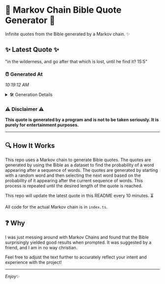 # 📖 Markov Chain Bible Quote Generator 📖

Infinite quotes from the Bible generated by a Markov chain. ✨

## ✨ Latest Quote ✨
"in the wilderness, and go after that which is lost, until he find it? 15:5"

### ⏰ Generated At
*10:19:12 AM*

<details>
    <summary>🛠️ Generation Details</summary>
    <p>
        <strong>🌱 Seed:</strong> in<br>
        <strong>🔄 Iterations:</strong> 14<br>
        <strong>📜 Context History:</strong><br>[ in ]: the<br>[ in, the ]: wilderness,<br>[ in, the, wilderness, ]: and<br>[ in, the, wilderness,, and ]: go<br>[ in, the, wilderness,, and, go ]: after<br>[ in, the, wilderness,, and, go, after ]: that<br>[ the, wilderness,, and, go, after, that ]: which<br>[ wilderness,, and, go, after, that, which ]: is<br>[ and, go, after, that, which, is ]: lost,<br>[ go, after, that, which, is, lost, ]: until<br>[ after, that, which, is, lost,, until ]: he<br>[ that, which, is, lost,, until, he ]: find<br>[ which, is, lost,, until, he, find ]: it?<br>[ is, lost,, until, he, find, it? ]: 15:5<br>
    </p>
</details>

### ⚠️ Disclaimer ⚠️
**This quote is generated by a program and is not to be taken seriously. It is purely for entertainment purposes.**

---

## 🔍 How It Works

This repo uses a Markov chain to generate Bible quotes. The quotes are generated by using the Bible as a dataset to find the probability of a word appearing after a sequence of words. The quotes are generated by starting with a random word and then selecting the next word based on the probability of it appearing after the current sequence of words. This process is repeated until the desired length of the quote is reached.

This repo will update the latest quote in this README every 10 minutes. ⏳

All code for the actual Markov chain is in `index.ts`.

## ❓ Why

I was just messing around with Markov Chains and found that the Bible surprisingly yielded good results when prompted. 
It was suggested by a friend, and I am in no way christian.

Feel free to adjust the text further to accurately reflect your intent and experience with the project!

---

*Enjoy*✨
